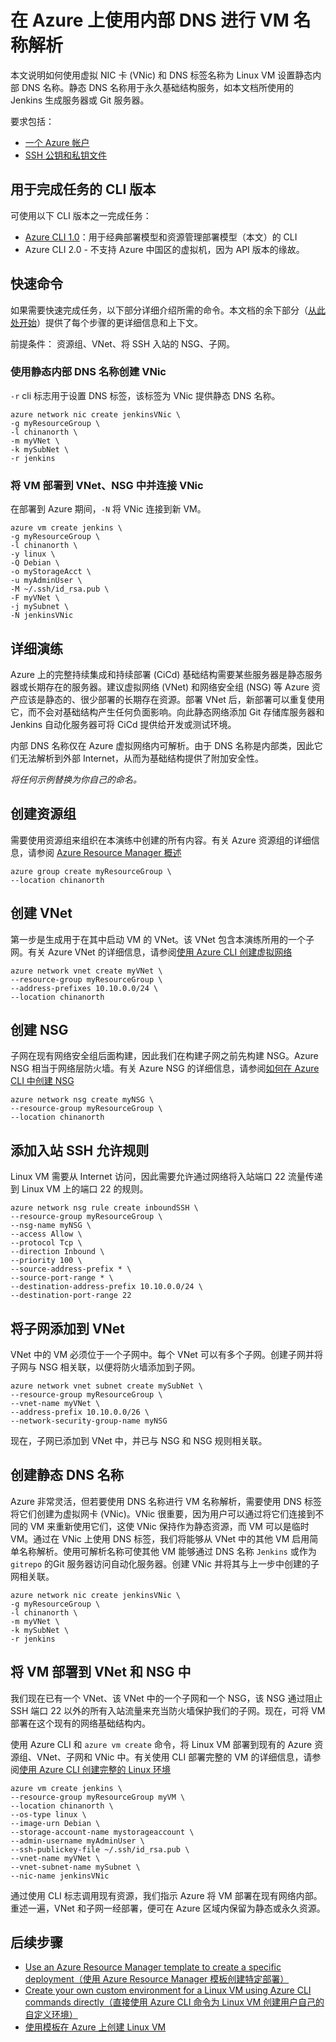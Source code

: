 <properties
    pageTitle="在 Azure 上使用内部 DNS 进行 VM 名称解析 | Azure"
    description="在 Azure 上使用内部 DNS 进行 VM 名称解析。"
    services="virtual-machines-linux"
    documentationcenter=""
    author="vlivech"
    manager="timlt"
    editor=""
    tags="azure-resource-manager" />
<tags
    ms.assetid=""
    ms.service="virtual-machines-linux"
    ms.workload="infrastructure-services"
    ms.tgt_pltfrm="vm-linux"
    ms.devlang="na"
    ms.topic="article"
    ms.date="12/05/2016"
    wacn.date="03/20/2017"
    ms.author="v-livech" />  


# 在 Azure 上使用内部 DNS 进行 VM 名称解析

本文说明如何使用虚拟 NIC 卡 (VNic) 和 DNS 标签名称为 Linux VM 设置静态内部 DNS 名称。静态 DNS 名称用于永久基础结构服务，如本文档所使用的 Jenkins 生成服务器或 Git 服务器。

要求包括：

* [一个 Azure 帐户](/pricing/1rmb-trial/)
* [SSH 公钥和私钥文件](/documentation/articles/virtual-machines-linux-mac-create-ssh-keys/)

## 用于完成任务的 CLI 版本
可使用以下 CLI 版本之一完成任务：

- [Azure CLI 1.0](#quick-commands)：用于经典部署模型和资源管理部署模型（本文）的 CLI
- Azure CLI 2.0 - 不支持 Azure 中国区的虚拟机，因为 API 版本的缘故。

## <a name="quick-commands"></a> 快速命令

如果需要快速完成任务，以下部分详细介绍所需的命令。本文档的余下部分（[从此处开始](#detailed-walkthrough)）提供了每个步骤的更详细信息和上下文。

前提条件： 资源组、VNet、将 SSH 入站的 NSG、子网。

### 使用静态内部 DNS 名称创建 VNic

`-r` cli 标志用于设置 DNS 标签，该标签为 VNic 提供静态 DNS 名称。

    azure network nic create jenkinsVNic \
    -g myResourceGroup \
    -l chinanorth \
    -m myVNet \
    -k mySubNet \
    -r jenkins

### 将 VM 部署到 VNet、NSG 中并连接 VNic

在部署到 Azure 期间，`-N` 将 VNic 连接到新 VM。

    azure vm create jenkins \
    -g myResourceGroup \
    -l chinanorth \
    -y linux \
    -Q Debian \
    -o myStorageAcct \
    -u myAdminUser \
    -M ~/.ssh/id_rsa.pub \
    -F myVNet \
    -j mySubnet \
    -N jenkinsVNic

## <a name="detailed-walkthrough"></a> 详细演练

Azure 上的完整持续集成和持续部署 (CiCd) 基础结构需要某些服务器是静态服务器或长期存在的服务器。建议虚拟网络 (VNet) 和网络安全组 (NSG) 等 Azure 资产应该是静态的、很少部署的长期存在资源。部署 VNet 后，新部署可以重复使用它，而不会对基础结构产生任何负面影响。向此静态网络添加 Git 存储库服务器和 Jenkins 自动化服务器可将 CiCd 提供给开发或测试环境。

内部 DNS 名称仅在 Azure 虚拟网络内可解析。由于 DNS 名称是内部类，因此它们无法解析到外部 Internet，从而为基础结构提供了附加安全性。

_将任何示例替换为你自己的命名。_

## 创建资源组

需要使用资源组来组织在本演练中创建的所有内容。有关 Azure 资源组的详细信息，请参阅 [Azure Resource Manager 概述](/documentation/articles/resource-group-overview/)

    azure group create myResourceGroup \
    --location chinanorth

## 创建 VNet

第一步是生成用于在其中启动 VM 的 VNet。该 VNet 包含本演练所用的一个子网。有关 Azure VNet 的详细信息，请参阅[使用 Azure CLI 创建虚拟网络](/documentation/articles/virtual-networks-create-vnet-arm-cli/)

    azure network vnet create myVNet \
    --resource-group myResourceGroup \
    --address-prefixes 10.10.0.0/24 \
    --location chinanorth

## 创建 NSG

子网在现有网络安全组后面构建，因此我们在构建子网之前先构建 NSG。Azure NSG 相当于网络层防火墙。有关 Azure NSG 的详细信息，请参阅[如何在 Azure CLI 中创建 NSG](/documentation/articles/virtual-networks-create-nsg-arm-cli/)

    azure network nsg create myNSG \
    --resource-group myResourceGroup \
    --location chinanorth

## 添加入站 SSH 允许规则

Linux VM 需要从 Internet 访问，因此需要允许通过网络将入站端口 22 流量传递到 Linux VM 上的端口 22 的规则。

    azure network nsg rule create inboundSSH \
    --resource-group myResourceGroup \
    --nsg-name myNSG \
    --access Allow \
    --protocol Tcp \
    --direction Inbound \
    --priority 100 \
    --source-address-prefix * \
    --source-port-range * \
    --destination-address-prefix 10.10.0.0/24 \
    --destination-port-range 22

## 将子网添加到 VNet

VNet 中的 VM 必须位于一个子网中。每个 VNet 可以有多个子网。创建子网并将子网与 NSG 相关联，以便将防火墙添加到子网。

    azure network vnet subnet create mySubNet \
    --resource-group myResourceGroup \
    --vnet-name myVNet \
    --address-prefix 10.10.0.0/26 \
    --network-security-group-name myNSG

现在，子网已添加到 VNet 中，并已与 NSG 和 NSG 规则相关联。

## 创建静态 DNS 名称

Azure 非常灵活，但若要使用 DNS 名称进行 VM 名称解析，需要使用 DNS 标签将它们创建为虚拟网卡 (VNic)。VNic 很重要，因为用户可以通过将它们连接到不同的 VM 来重新使用它们，这使 VNic 保持作为静态资源，而 VM 可以是临时 VM。通过在 VNic 上使用 DNS 标签，我们将能够从 VNet 中的其他 VM 启用简单名称解析。使用可解析名称可使其他 VM 能够通过 DNS 名称 `Jenkins` 或作为 `gitrepo` 的Git 服务器访问自动化服务器。创建 VNic 并将其与上一步中创建的子网相关联。

    azure network nic create jenkinsVNic \
    -g myResourceGroup \
    -l chinanorth \
    -m myVNet \
    -k mySubNet \
    -r jenkins

## 将 VM 部署到 VNet 和 NSG 中

我们现在已有一个 VNet、该 VNet 中的一个子网和一个 NSG，该 NSG 通过阻止 SSH 端口 22 以外的所有入站流量来充当防火墙保护我们的子网。现在，可将 VM 部署在这个现有的网络基础结构内。

使用 Azure CLI 和 `azure vm create` 命令，将 Linux VM 部署到现有的 Azure 资源组、VNet、子网和 VNic 中。有关使用 CLI 部署完整的 VM 的详细信息，请参阅[使用 Azure CLI 创建完整的 Linux 环境](/documentation/articles/virtual-machines-linux-create-cli-complete/)

    azure vm create jenkins \
    --resource-group myResourceGroup myVM \
    --location chinanorth \
    --os-type linux \
    --image-urn Debian \
    --storage-account-name mystorageaccount \
    --admin-username myAdminUser \
    --ssh-publickey-file ~/.ssh/id_rsa.pub \
    --vnet-name myVNet \
    --vnet-subnet-name mySubnet \
    --nic-name jenkinsVNic

通过使用 CLI 标志调用现有资源，我们指示 Azure 将 VM 部署在现有网络内部。重述一遍，VNet 和子网一经部署，便可在 Azure 区域内保留为静态或永久资源。

## 后续步骤

* [Use an Azure Resource Manager template to create a specific deployment（使用 Azure Resource Manager 模板创建特定部署）](/documentation/articles/virtual-machines-linux-cli-deploy-templates/)
* [Create your own custom environment for a Linux VM using Azure CLI commands directly（直接使用 Azure CLI 命令为 Linux VM 创建用户自己的自定义环境）](/documentation/articles/virtual-machines-linux-create-cli-complete/)
* [使用模板在 Azure 上创建 Linux VM](/documentation/articles/virtual-machines-linux-create-ssh-secured-vm-from-template/)

<!---HONumber=Mooncake_0313_2017-->
<!--Update_Description: add information about CLI 2.0-->